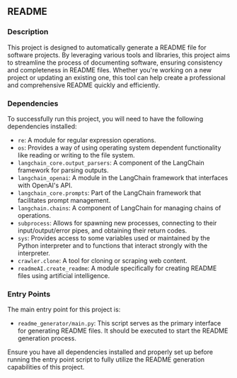## README

### Description

This project is designed to automatically generate a README file for software projects. By leveraging various tools and libraries, this project aims to streamline the process of documenting software, ensuring consistency and completeness in README files. Whether you're working on a new project or updating an existing one, this tool can help create a professional and comprehensive README quickly and efficiently.

### Dependencies

To successfully run this project, you will need to have the following dependencies installed:

- `re`: A module for regular expression operations.
- `os`: Provides a way of using operating system dependent functionality like reading or writing to the file system.
- `langchain_core.output_parsers`: A component of the LangChain framework for parsing outputs.
- `langchain_openai`: A module in the LangChain framework that interfaces with OpenAI's API.
- `langchain_core.prompts`: Part of the LangChain framework that facilitates prompt management.
- `langchain.chains`: A component of LangChain for managing chains of operations.
- `subprocess`: Allows for spawning new processes, connecting to their input/output/error pipes, and obtaining their return codes.
- `sys`: Provides access to some variables used or maintained by the Python interpreter and to functions that interact strongly with the interpreter.
- `crawler.clone`: A tool for cloning or scraping web content.
- `readmeAI.create_readme`: A module specifically for creating README files using artificial intelligence.

### Entry Points

The main entry point for this project is:

- `readme_generator/main.py`: This script serves as the primary interface for generating README files. It should be executed to start the README generation process. 

Ensure you have all dependencies installed and properly set up before running the entry point script to fully utilize the README generation capabilities of this project.